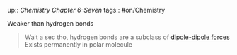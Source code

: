 up:: *Chemistry Chapter 6-Seven*
tags:: #on/Chemistry 

Weaker than hydrogen bonds

 > 
 > Wait a sec tho, hydrogen bonds are a subclass of [dipole-dipole forces](Dipole-dipole%20forces.md)
 > Exists permanently in polar molecule
